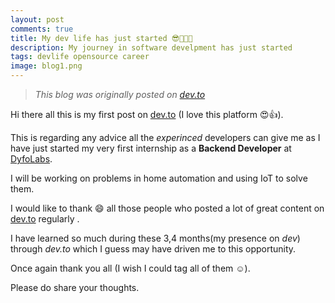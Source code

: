 ```yaml
---
layout: post
comments: true
title: My dev life has just started 😎👨🏾‍💻
description: My journey in software develpment has just started
tags: devlife opensource career
image: blog1.png
---
```


> *This blog was originally posted on [dev.to](https://dev.to/bhupesh/my-dev-life-has-just-started--3959)*

Hi there all this is my first post on [dev.to](dev.to) (I love this platform 😍👍).

This is regarding any advice all the *experinced* developers can give me as I have just started my very first internship as a **Backend Developer** at [DyfoLabs](https://dyfolabs.com).

I will be working on problems in home automation and using IoT to solve them.

I would like to thank 😄 all those people who posted a lot of great content on [dev.to](dev.to) regularly .

I have learned so much during these 3,4 months(my presence on *dev*)  through *dev.to* which I guess may have driven me to this opportunity.

Once again thank you all (I wish I could tag all of them ☺️).

Please do share your thoughts.
